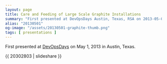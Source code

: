 ```yaml
---
layout: page
title: Care and Feeding of Large Scale Graphite Installations
summary: "First presented at DevOpsDays Austin, Texas, RSA on 2013-05-01"
alias: "20130501"
og-image: "/assets/20130501-graphite-thumb.png"
tags: [ presentations ]
---
```


First presented at [DevOpsDays](http://devopsdays.org/events/2013-austin/program/) on May 1, 2013 in Austin, Texas.

{{ 20302803 | slideshare }}

